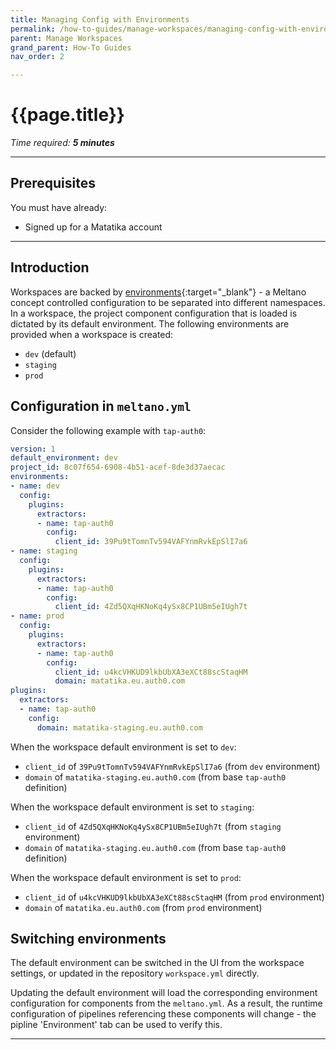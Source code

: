 ```yaml
---
title: Managing Config with Environments
permalink: /how-to-guides/manage-workspaces/managing-config-with-environments
parent: Manage Workspaces
grand_parent: How-To Guides
nav_order: 2

---
```


# {{page.title}}

*Time required: **5 minutes***

---

## Prerequisites
You must have already:

- Signed up for a Matatika account

---

## Introduction
Workspaces are backed by [environments](https://docs.meltano.com/concepts/environments){:target="_blank"} - a Meltano concept controlled configuration to be separated into different namespaces. In a workspace, the project component configuration that is loaded is dictated by its default environment. The following environments are provided when a workspace is created:

- `dev` (default)
- `staging`
- `prod`

## Configuration in `meltano.yml`
Consider the following example with `tap-auth0`:

```yml
version: 1
default_environment: dev
project_id: 8c07f654-6908-4b51-acef-8de3d37aecac
environments:
- name: dev
  config:
    plugins:
      extractors:
      - name: tap-auth0
        config:
          client_id: 39Pu9tTomnTv594VAFYnmRvkEpSlI7a6
- name: staging
  config:
    plugins:
      extractors:
      - name: tap-auth0
        config:
          client_id: 4Zd5QXqHKNoKq4ySx8CP1UBm5eIUgh7t
- name: prod
  config:
    plugins:
      extractors:
      - name: tap-auth0
        config:
          client_id: u4kcVHKUD9lkbUbXA3eXCt88scStaqHM
          domain: matatika.eu.auth0.com
plugins:
  extractors:
  - name: tap-auth0
    config:
      domain: matatika-staging.eu.auth0.com
```

When the workspace default environment is set to `dev`:
- `client_id` of `39Pu9tTomnTv594VAFYnmRvkEpSlI7a6` (from `dev` environment)
- `domain` of `matatika-staging.eu.auth0.com` (from base `tap-auth0` definition)

When the workspace default environment is set to `staging`:
- `client_id` of `4Zd5QXqHKNoKq4ySx8CP1UBm5eIUgh7t` (from `staging` environment)
- `domain` of `matatika-staging.eu.auth0.com` (from base `tap-auth0` definition)

When the workspace default environment is set to `prod`:
- `client_id` of `u4kcVHKUD9lkbUbXA3eXCt88scStaqHM` (from `prod` environment)
- `domain` of `matatika.eu.auth0.com` (from `prod` environment)

## Switching environments
The default environment can be switched in the UI from the workspace settings, or updated in the repository `workspace.yml` directly. 

Updating the default environment will load the corresponding environment configuration for components from the `meltano.yml`. As a result, the runtime configuration of pipelines referencing these components will change - the pipline 'Environment' tab can be used to verify this.

---
